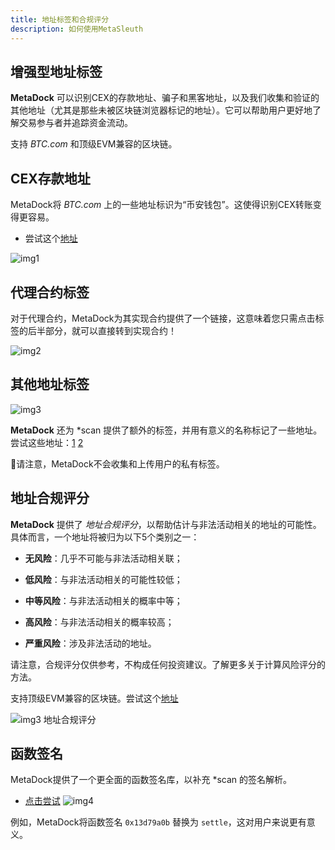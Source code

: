 ```yaml
---
title: 地址标签和合规评分
description: 如何使用MetaSleuth
---
```


## 增强型地址标签

**MetaDock** 可以识别CEX的存款地址、骗子和黑客地址，以及我们收集和验证的其他地址（尤其是那些未被区块链浏览器标记的地址）。它可以帮助用户更好地了解交易参与者并追踪资金流动。

支持 *BTC.com* 和顶级EVM兼容的区块链。

## CEX存款地址

MetaDock将 *BTC.com* 上的一些地址标识为“币安钱包”。这使得识别CEX转账变得更容易。

- 尝试这个[地址](https://explorer.btc.com/btc/address/19aaLsPkiJuFZck7U4mryKFiUg633UJDhm)

![img1](https://3379259938-files.gitbook.io/~/files/v0/b/gitbook-x-prod.appspot.com/o/spaces%2FwxbNGlBc5Kji1KaYLlhe%2Fuploads%2FdEW7Rz7LOPaqR9UMygCU%2F8fcea16c-174f-447f-bf8e-a6691329e28e.png?alt=media&token=f4896fff-de70-4d9e-86b3-59e1f5661f19)

## 代理合约标签

对于代理合约，MetaDock为其实现合约提供了一个链接，这意味着您只需点击标签的后半部分，就可以直接转到实现合约！

![img2](https://3379259938-files.gitbook.io/~/files/v0/b/gitbook-x-prod.appspot.com/o/spaces%2FwxbNGlBc5Kji1KaYLlhe%2Fuploads%2FIHyJ4BOydMarz7tGYefa%2FCleanShot%202023-06-18%20at%2012.02.10%402x.png?alt=media&token=b5d580e8-b1be-4116-96ff-e475c8d98d83)

## 其他地址标签

![img3](https://3379259938-files.gitbook.io/~/files/v0/b/gitbook-x-prod.appspot.com/o/spaces%2FwxbNGlBc5Kji1KaYLlhe%2Fuploads%2F3x8MpWiG5zc08sEq1jCq%2Fimage.png?alt=media&token=cf1fbd4e-5812-48aa-89a8-20a1142f8372)

**MetaDock** 还为 \*scan 提供了额外的标签，并用有意义的名称标记了一些地址。尝试这些地址：[1](https://etherscan.io/address/0xbefe4f86f189c1c817446b71eb6ac90e3cb68e60) [2](https://etherscan.io/address/0x792a0ac6c73a9882c9fa2becc832ccbf3fe37183#tokentxns)

🎉请注意，MetaDock不会收集和上传用户的私有标签。

## 地址合规评分

**MetaDock** 提供了 *地址合规评分*，以帮助估计与非法活动相关的地址的可能性。具体而言，一个地址将被归为以下5个类别之一：

- **无风险**：几乎不可能与非法活动相关联；

- **低风险**：与非法活动相关的可能性较低；

- **中等风险**：与非法活动相关的概率中等；

- **高风险**：与非法活动相关的概率较高；

- **严重风险**：涉及非法活动的地址。

请注意，合规评分仅供参考，不构成任何投资建议。了解更多关于计算风险评分的方法。

支持顶级EVM兼容的区块链。尝试这个[地址](https://etherscan.io/address/0xba399a2580785a2ded740f5e30ec89fb3e617e6e)

![img3 地址合规评分](https://3379259938-files.gitbook.io/~/files/v0/b/gitbook-x-prod.appspot.com/o/spaces%2FwxbNGlBc5Kji1KaYLlhe%2Fuploads%2FibthWnhB7hvhEZlNrGy4%2Fimage.png?alt=media&token=a8d562b9-a5c8-4696-80b1-9a8c5c7d1c6f)

## 函数签名

MetaDock提供了一个更全面的函数签名库，以补充 *scan 的签名解析。

- [点击尝试](https://etherscan.io/txs?block=15758642)
![img4](https://3379259938-files.gitbook.io/~/files/v0/b/gitbook-x-prod.appspot.com/o/spaces%2FwxbNGlBc5Kji1KaYLlhe%2Fuploads%2FZT4GJnSYMEfPbatxEryD%2Fimage.png?alt=media&token=feac2a75-7e4d-4d55-99b6-8b40ff3efd95)
  
例如，MetaDock将函数签名 `0x13d79a0b` 替换为 `settle`，这对用户来说更有意义。
